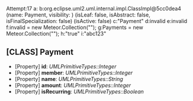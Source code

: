
Attempt:17
a:
b:org.eclipse.uml2.uml.internal.impl.ClassImpl@5cc0dea4 (name: Payment, visibility: <unset>) (isLeaf: false, isAbstract: false, isFinalSpecialization: false) (isActive: false)
c:"Payment"
d:invalid
e:invalid
f:invalid = new Meteor.Collection("");
g:Payments = new Meteor.Collection("");
h:"true"
i:"abc123"
## [CLASS] Payment
* [Property] __id__: *UMLPrimitiveTypes::Integer*
* [Property] __member__: *UMLPrimitiveTypes::Integer*
* [Property] __name__: *UMLPrimitiveTypes::String*
* [Property] __amount__: *UMLPrimitiveTypes::Integer*
* [Property] __isRecurring__: *UMLPrimitiveTypes::Boolean*

